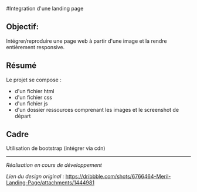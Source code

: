 #Integration d'une landing page

## Objectif: 
Intégrer/reproduire une page web à partir d'une image et la rendre entièrement responsive.

## Résumé
Le projet se compose :
- d'un fichier html
- d'un fichier css
- d'un fichier js
- d'un dossier ressources comprenant les images et le screenshot de départ

## Cadre
Utilisation de bootstrap (intégrer via cdn) 

---

*Réalisation en cours de développement*

*Lien du design original :*
https://dribbble.com/shots/6766464-Meril-Landing-Page/attachments/1444981
